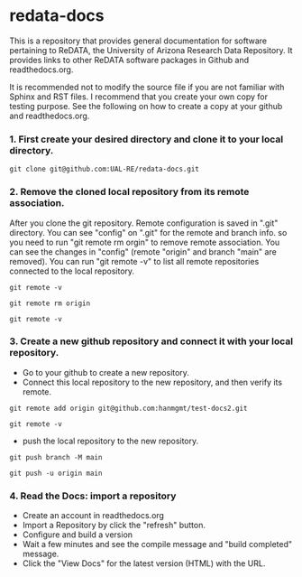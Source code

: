 # redata-docs
This is a repository that provides general documentation for software pertaining to ReDATA, the University of Arizona Research Data Repository. It provides links to other ReDATA software packages in Github and readthedocs.org. 

It is recommended not to modify the source file if you are not familiar with Sphinx and RST files. I recommend that you create your own copy for testing purpose. See the following on how to create a copy at your github and readthedocs.org. 

### 1. First create your desired directory and clone it to your local directory.
`git clone git@github.com:UAL-RE/redata-docs.git`

### 2. Remove the cloned local repository from its remote association.
After you clone the git repository. Remote configuration is saved in ".git" directory. You can see "config" on ".git" for the remote and branch info. 
so you need to run "git remote rm orgin" to remove remote association. You can see the changes in "config" (remote "origin" and branch "main" are removed). You can run "git remote -v" to list all remote repositories connected to the local repository.

`git remote -v`

`git remote rm origin`

`git remote -v`

### 3. Create a new github repository and connect it with your local repository.
- Go to your github to create a new repository. 
- Connect this local repository to the new repository, and then verify its remote.

`git remote add origin git@github.com:hanmgmt/test-docs2.git`

`git remote -v` 
 
- push the local repository to the new repository.

`git push branch -M main`

`git push -u origin main`


### 4. Read the Docs: import a repository
- Create an account in readthedocs.org 
- Import a Repository by click the "refresh" button. 
- Configure and build a version
- Wait a few minutes and see the compile message and "build completed" message. 
- Click the "View Docs" for the latest version (HTML) with the URL. 


